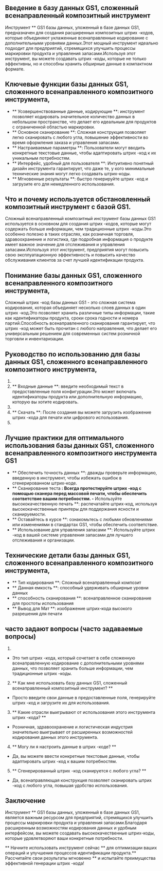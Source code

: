 ## Введение в базу данных GS1, сложенный всенаправленный композитный инструмент

Инструмент ** GS1 базы данных, уложенный в базе данных GS1, предназначен для создания расширенных композитных штрих -кодов, которые объединяют уклаженные всенаправленные кодирование с дополнительными уровнями данных.Этот мощный инструмент идеально подходит для предприятий, стремящихся улучшить процессы маркировки продукта и управления запасами.Используя этот инструмент, вы можете создавать штрих -коды, которые не только эффективны, но и способны хранить обширные данные в компактном формате.

## Ключевые функции базы данных GS1, сложенного всенаправленного композитного инструмента,

- ** Усовершенствованные данные, кодирующие **: инструмент позволяет кодировать значительное количество данных в небольшом пространстве, что делает его идеальным для продуктов с ограниченной областью маркировки.
- ** Основное сканирование **: Сложная конструкция позволяет легко сканировать с любого угла, повышение эффективности во время оформления заказа и управления запасами.
- ** Настраиваемые параметры **: Пользователи могут вводить конкретные текстовые данные, чтобы адаптировать штрих -код к их уникальным потребностям.
- ** Интерфейс, удобный для пользователя **: Интуитивно понятный дизайн инструмента гарантирует, что даже те, у кого минимальные технические знания могут легко создавать штрих-коды.
- ** Мгновенные результаты **: быстро генерируйте штрих -код и загрузите его для немедленного использования.

## Что и почему используется обстановленный композитный инструмент с базой GS1.

Сложный всенаправленный композитный инструмент базы данных GS1 используется в основном для создания штрих -кодов, которые могут содержать больше информации, чем традиционные штрих -коды.Это особенно полезно в таких отраслях, как розничная торговля, здравоохранение и логистика, где подробная информация о продукте имеет важное значение для отслеживания и управления запасами.Используя этот инструмент, предприятия могут повысить свою эксплуатационную эффективность и повысить качество обслуживания клиентов за счет лучшей идентификации продукта.

## Понимание базы данных GS1, сложенного всенаправленного композитного инструмента,

Сложный штрих -код базы данных GS1 - это сложная система кодирования, которая объединяет несколько слоев данных в один штрих -код.Это позволяет хранить различные типы информации, такие как идентификаторы продукта, сроки срока годности и номера партий.Способность всенаправленного сканирования гарантирует, что штрих -код может быть прочитан с любого направления, что делает его универсальным решением для современных систем розничной торговли и инвентаризации.

## Руководство по использованию для базы данных GS1, сложенного всенаправленного композитного инструмента,

1.
2. ** Входные данные **: введите необходимый текст в предоставленные поля конфигурации.Это может включать идентификаторы продукта или дополнительную информацию, которую вы хотите кодировать.
3.
4. ** Скачать **: После создания вы можете загрузить изображение штрих -кода для печати или цифрового использования.
5.

## Лучшие практики для оптимального использования базы данных GS1, сложенного всенаправленного композитного инструмента GS1

- ** Обеспечить точность данных **: дважды проверьте информацию, введенную в инструмент, чтобы избежать ошибок в сгенерированном штрих-коде.
- ** Сканирование теста **: Всегда протестируйте штрих -код с помощью сканера перед массовой печати, чтобы обеспечить соответствие вашим потребностям.
-** Используйте высококачественную печать **: распечатайте штрих-код, используя высококачественные принтеры для поддержания ясности и сканируемости.
- ** Оставайтесь в курсе **: ознакомьтесь с любыми обновлениями или изменениями в стандартах GS1, чтобы обеспечить соответствие.
- ** Использование для управления запасами **: Используйте штрих -код в вашей системе управления запасами для лучшего отслеживания и организации.

## Технические детали базы данных GS1, сложенного всенаправленного композитного инструмента,

- ** Тип кодирования **: Сложный всенаправленный композит
- ** Данная емкость **: способный удерживать обширные уровни данных
- ** способность сканирования **: всенаправленное сканирование для простоты использования
- ** Вывод для Мат **: изображение штрих-кода высокого разрешения для печати

## часто задают вопросы (часто задаваемые вопросы)

1.
- Это тип штрих -кода, который сочетает в себе сложенную всенаправленную кодирование с дополнительными уровнями данных, что позволяет хранить больше информации, чем традиционные штрих -коды.

2. ** Как мне использовать базу данных GS1, сложенный всенаправленный композитный инструмент? **
- Просто введите свои данные в предоставленные поля, генерируйте штрих -код и загрузите их для использования.

3. ** Какие отрасли выигрывают от использования этого инструмента штрих -кода? **
- Розничная, здравоохранение и логистическая индустрия значительно выигрывает от расширенных возможностей кодирования данных этого инструмента.

4. ** Могу ли я настроить данные в штрих -коде? **
- Да, вы можете ввести конкретные текстовые данные, чтобы адаптировать штрих -код к вашим потребностям.

5. ** Сгенерированный штрих -код сканируется с любого угла? **
- Да, всенаправляющая конструкция позволяет сканировать штрих -код с любого угла, повышая удобство использования.

## Заключение

Инструмент ** GS1 базы данных, уложенный в базе данных GS1, является важным ресурсом для предприятий, стремящихся улучшить процессы маркировки продукта и управления запасами.Благодаря расширенным возможностям кодирования данных и удобным интерфейсом, вы можете создавать высококачественные штрих-коды, которые удовлетворяют ваши конкретные потребности.

** Начните использовать инструмент сейчас ** для оптимизации ваших операций и улучшения процессов идентификации продукта.** Рассчитайте свои результаты мгновенно ** и испытайте преимущества эффективной генерации штрих -кода!